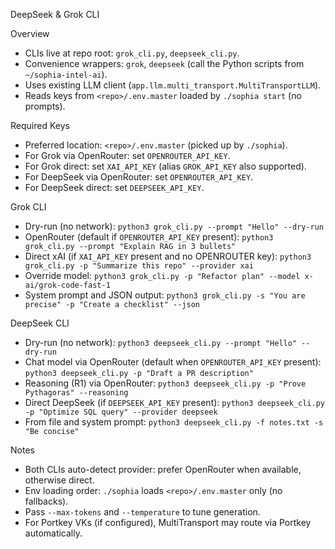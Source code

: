 DeepSeek & Grok CLI

Overview
- CLIs live at repo root: `grok_cli.py`, `deepseek_cli.py`.
- Convenience wrappers: `grok`, `deepseek` (call the Python scripts from `~/sophia-intel-ai`).
- Uses existing LLM client (`app.llm.multi_transport.MultiTransportLLM`).
- Reads keys from `<repo>/.env.master` loaded by `./sophia start` (no prompts).

Required Keys
- Preferred location: `<repo>/.env.master` (picked up by `./sophia`).
- For Grok via OpenRouter: set `OPENROUTER_API_KEY`.
- For Grok direct: set `XAI_API_KEY` (alias `GROK_API_KEY` also supported).
- For DeepSeek via OpenRouter: set `OPENROUTER_API_KEY`.
- For DeepSeek direct: set `DEEPSEEK_API_KEY`.

Grok CLI
- Dry-run (no network):
  `python3 grok_cli.py --prompt "Hello" --dry-run`
- OpenRouter (default if `OPENROUTER_API_KEY` present):
  `python3 grok_cli.py --prompt "Explain RAG in 3 bullets"`
- Direct xAI (if `XAI_API_KEY` present and no OPENROUTER key):
  `python3 grok_cli.py -p "Summarize this repo" --provider xai`
- Override model:
  `python3 grok_cli.py -p "Refactor plan" --model x-ai/grok-code-fast-1`
- System prompt and JSON output:
  `python3 grok_cli.py -s "You are precise" -p "Create a checklist" --json`

DeepSeek CLI
- Dry-run (no network):
  `python3 deepseek_cli.py --prompt "Hello" --dry-run`
- Chat model via OpenRouter (default when `OPENROUTER_API_KEY` present):
  `python3 deepseek_cli.py -p "Draft a PR description"`
- Reasoning (R1) via OpenRouter:
  `python3 deepseek_cli.py -p "Prove Pythagoras" --reasoning`
- Direct DeepSeek (if `DEEPSEEK_API_KEY` present):
  `python3 deepseek_cli.py -p "Optimize SQL query" --provider deepseek`
- From file and system prompt:
  `python3 deepseek_cli.py -f notes.txt -s "Be concise"`

Notes
- Both CLIs auto-detect provider: prefer OpenRouter when available, otherwise direct.
- Env loading order: `./sophia` loads `<repo>/.env.master` only (no fallbacks).
- Pass `--max-tokens` and `--temperature` to tune generation.
- For Portkey VKs (if configured), MultiTransport may route via Portkey automatically.
